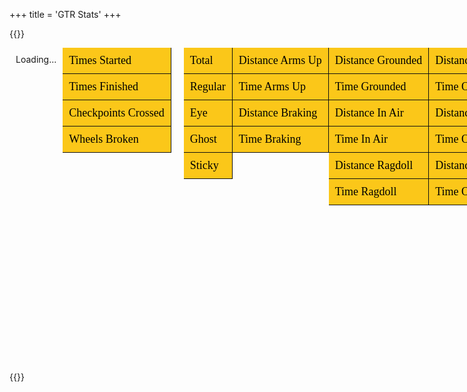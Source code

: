 +++
title = 'GTR Stats'
+++

{{<rawhtml>}}
<script src='https://code.jquery.com/jquery-3.6.0.min.js'></script>
<script src="https://cdnjs.cloudflare.com/ajax/libs/three.js/0.159.0/three.min.js" integrity="sha512-OviGQIoFPxWNbGybQNprasilCxjtXNGCjnaZQvDeCT0lSPwJXd5TC3usI/jsWepKW9lZLZ1ob1q/Vy4MnlTt7g==" crossorigin="anonymous" referrerpolicy="no-referrer"></script>
<link rel="stylesheet" href="https://cdnjs.cloudflare.com/ajax/libs/font-awesome/6.5.1/css/all.min.css">
<script src='/toolkist_stats.js'></script>

<style>

.tab-container
{
    display: flex;
    flex-direction: row;    
}

/* Style for the container of top-level tabs */
.tab-buttons {
    /*width: 150px; /* Adjust width as needed */
    height: 100%;
    overflow-y: auto;
    display: flex;
    flex-direction: column;
}

/* Style for top-level and secondary tab buttons */
.tab-button-top, .tab-button {
    background-color: rgb(251, 199, 25);
    font-family: 'Righteous';
    border: none;
    padding: 10px;
    cursor: pointer;
    text-align: left;
    transition: background-color 0.1s;
    border-right: 1px solid rgb(17,17,17);
    border-bottom: 1px solid rgb(17,17,17);
    font-size: 18px;
    white-space: nowrap;
}

.tab-button-top:hover, .tab-button:hover {
    background-color: rgb(253, 221, 114) !important;
}

.tab-button-top.active {
    background-color:  rgb(239, 107, 35);
}

/* Specific style for secondary tab buttons */
.tab-content .tab-buttons .tab-button.active {
    background-color: rgb(239, 107, 35); /* Active secondary tab */
}

/* Style for the main content container and secondary tab content container */
.tab-content, .tab-content > .tab-container {
    display: flex; /* Ensures horizontal layout */
    height: 100%;
}

/* Style for the content associated with secondary tabs */
.tab-pane {
    display: none; /* Hide all tab panes by default */
    flex-grow: 1; /* Allows the content to fill the available space */
    padding: 20px;
    overflow-y: auto;
}

/* Active tab content */
.tab-pane.active {
    display: block; /* Show active tab content */
    flex: 1;
    margin-bottom: 50px;
}

.tab-content{
    flex: 1;
}

.tab-container{
    width: 100%;
}

.leaderboardTable
{
    width: 100%;
    border: 1px solid rgb(239, 107, 35);
    margin-bottom: 20px;
}

.leaderboardTable tr
{
    font-size: 18px;
}
.leaderboardTable tr:nth-child(even)
{
    background-color: rgb(34,34,34);
    width: 100%;
}

.leaderboardTable td{
    padding: 5px;
}

</style>

<div id="content">
    <div class="tab-container">
        <!-- Top-level Tabs -->
        <div class="tab-buttons">
            <button class="tab-button-top" data-tab="leaderboard">Leaderboard</button>
            <button class="tab-button-top" data-tab="user">User</button>
            <button class="tab-button-top" data-tab="general">General</button>
            <button class="tab-button-top" data-tab="crashes">Crashes</button>
            <button class="tab-button-top" data-tab="controls">Controls</button>
            <button class="tab-button-top" data-tab="state">State</button>
            <button class="tab-button-top" data-tab="surface">Surface</button>
            <button class="tab-button-top" data-tab="noWheels">No Wheels</button>
            <button class="tab-button-top" data-tab="oneWheel">One Wheel</button>
            <button class="tab-button-top" data-tab="twoWheels">Two Wheels</button>
            <button class="tab-button-top" data-tab="threeWheels">Three Wheels</button>
            <button class="tab-button-top" data-tab="fourWheels">Four Wheels</button>
        </div>        
        <!-- Leaderboard Content -->
        <div id="leaderboard" class="tab-content">
        <div style='width: 100%; padding-bottom:50px; padding: 10px'>
                <div id='total_leaderboard'>Loading...</div>
            </div>
        </div>
        <!-- General Category -->
        <div id="general" class="tab-content">
            <div class="tab-container">
                <div class="tab-buttons">
                    <button class="tab-button" data-tab="timesStarted">Times Started</button>
                    <button class="tab-button" data-tab="timesFinished">Times Finished</button>
                    <button class="tab-button" data-tab="checkpointsCrossed">Checkpoints Crossed</button>
                    <button class="tab-button" data-tab="wheelsBroken">Wheels Broken</button>
                </div>
                <div class="tab-pane" id="timesStarted">Content for Times Started tab</div>
                <div class="tab-pane" id="timesFinished">Content for Times Finished tab</div>
                <div class="tab-pane" id="checkpointsCrossed">Content for Checkpoints Crossed tab</div>
                <div class="tab-pane" id="wheelsBroken">Content for Wheels Broken tab</div>
            </div>
        </div>
        <!-- User Category -->
        <div id="user" class="tab-content">
            <div style='width: 100%; padding-bottom:50px; padding: 10px'>
                <div id='selection_user'></div>
                <br>
                <div id='user_leaderboard'></div>
            </div>
        </div>
        <!-- Crashes Content + Secondary Tabs -->
        <div id="crashes" class="tab-content">
            <div class="tab-container">
                <div class="tab-buttons">
                    <button class="tab-button" data-tab="crashTotal">Total</button>
                    <button class="tab-button" data-tab="crashRegular">Regular</button>
                    <button class="tab-button" data-tab="crashEye">Eye</button>
                    <button class="tab-button" data-tab="crashGhost">Ghost</button>
                    <button class="tab-button" data-tab="crashSticky">Sticky</button>
                </div>
                <div class="tab-pane" id="crashTotal">Content for Total tab</div>
                <div class="tab-pane" id="crashRegular">Content for Regular tab</div>
                <div class="tab-pane" id="crashEye">Content for Eye tab</div>
                <div class="tab-pane" id="crashGhost">Content for Ghost tab</div>
                <div class="tab-pane" id="crashSticky">Content for Sticky tab</div>
            </div>
        </div>
        <!-- Controls Category -->
        <div id="controls" class="tab-content">
            <div class="tab-container">
                <div class="tab-buttons">
                    <button class="tab-button" data-tab="distanceArmsUp">Distance Arms Up</button>
                    <button class="tab-button" data-tab="timeArmsUp">Time Arms Up</button>
                    <button class="tab-button" data-tab="distanceBraking">Distance Braking</button>
                    <button class="tab-button" data-tab="timeBraking">Time Braking</button>
                </div>
                <div class="tab-pane" id="distanceArmsUp">Content for Distance Arms Up tab</div>
                <div class="tab-pane" id="timeArmsUp">Content for Time Arms Up tab</div>
                <div class="tab-pane" id="distanceBraking">Content for Distance Braking tab</div>
                <div class="tab-pane" id="timeBraking">Content for Time Braking tab</div>
            </div>
        </div>
        <!-- State Category -->
        <div id="state" class="tab-content">
            <div class="tab-container">
                <div class="tab-buttons">
                    <button class="tab-button" data-tab="distanceGrounded">Distance Grounded</button>
                    <button class="tab-button" data-tab="timeGrounded">Time Grounded</button>
                    <button class="tab-button" data-tab="distanceInAir">Distance In Air</button>
                    <button class="tab-button" data-tab="timeInAir">Time In Air</button>
                    <button class="tab-button" data-tab="distanceRagdoll">Distance Ragdoll</button>
                    <button class="tab-button" data-tab="timeRagdoll">Time Ragdoll</button>
                </div>
                <div class="tab-pane" id="distanceGrounded">Content for Distance Grounded tab</div>
                <div class="tab-pane" id="timeGrounded">Content for Time Grounded tab</div>
                <div class="tab-pane" id="distanceInAir">Content for Distance In Air tab</div>
                <div class="tab-pane" id="timeInAir">Content for Time In Air tab</div>
                <div class="tab-pane" id="distanceRagdoll">Content for Distance Ragdoll tab</div>
                <div class="tab-pane" id="timeRagdoll">Content for Time Ragdoll tab</div>
            </div>
        </div>
        <!-- Surface Category -->
        <div id="surface" class="tab-content">
            <div class="tab-container">
                <div class="tab-buttons">
                    <button class="tab-button" data-tab="distanceOnRegular">Distance On Regular</button>
                    <button class="tab-button" data-tab="timeOnRegular">Time On Regular</button>
                    <button class="tab-button" data-tab="distanceOnGrass">Distance On Grass</button>
                    <button class="tab-button" data-tab="timeOnGrass">Time On Grass</button>
                    <button class="tab-button" data-tab="distanceOnIce">Distance On Ice</button>
                    <button class="tab-button" data-tab="timeOnIce">Time On Ice</button>
                </div>
                <div class="tab-pane" id="distanceOnRegular">Content for Distance On Regular tab</div>
                <div class="tab-pane" id="timeOnRegular">Content for Time On Regular tab</div>
                <div class="tab-pane" id="distanceOnGrass">Content for Distance On Grass tab</div>
                <div class="tab-pane" id="timeOnGrass">Content for Time On Grass tab</div>
                <div class="tab-pane" id="distanceOnIce">Content for Distance On Ice tab</div>
                <div class="tab-pane" id="timeOnIce">Content for Time On Ice tab</div>
            </div>
        </div>
        <!-- No Wheels Category -->
        <div id="noWheels" class="tab-content">
            <div class="tab-container">
                <div class="tab-buttons">
                    <button class="tab-button" data-tab="distanceOnNoWheels">Distance On No Wheels</button>
                    <button class="tab-button" data-tab="timeOnNoWheels">Time On No Wheels</button>
                    <button class="tab-button" data-tab="distanceWithNoWheels">Distance With No Wheels</button>
                    <button class="tab-button" data-tab="timeWithNoWheels">Time With No Wheels</button>
                </div>
                <div class="tab-pane" id="distanceOnNoWheels">Content for Distance On No Wheels tab</div>
                <div class="tab-pane" id="timeOnNoWheels">Content for Time On No Wheels tab</div>
                <div class="tab-pane" id="distanceWithNoWheels">Content for Distance With No Wheels tab</div>
                <div class="tab-pane" id="timeWithNoWheels">Content for Time With No Wheels tab</div>
            </div>
        </div>
        <!-- One Wheel Category -->
        <div id="oneWheel" class="tab-content">
            <div class="tab-container">
                <div class="tab-buttons">
                    <button class="tab-button" data-tab="distanceOnOneWheel">Distance On One Wheel</button>
                    <button class="tab-button" data-tab="timeOnOneWheel">Time On One Wheel</button>
                    <button class="tab-button" data-tab="distanceWithOneWheel">Distance With One Wheel</button>
                    <button class="tab-button" data-tab="timeWithOneWheel">Time With One Wheel</button>
                </div>
                <div class="tab-pane" id="distanceOnOneWheel">Content for Distance On One Wheel tab</div>
                <div class="tab-pane" id="timeOnOneWheel">Content for Time On One Wheel tab</div>
                <div class="tab-pane" id="distanceWithOneWheel">Content for Distance With One Wheel tab</div>
                <div class="tab-pane" id="timeWithOneWheel">Content for Time With One Wheel tab</div>
            </div>
        </div>
        <!-- Two Wheels Category -->
        <div id="twoWheels" class="tab-content">
            <div class="tab-container">
                <div class="tab-buttons">
                    <button class="tab-button" data-tab="distanceOnTwoWheels">Distance On Two Wheels</button>
                    <button class="tab-button" data-tab="timeOnTwoWheels">Time On Two Wheels</button>
                    <button class="tab-button" data-tab="distanceWithTwoWheels">Distance With Two Wheels</button>
                    <button class="tab-button" data-tab="timeWithTwoWheels">Time With Two Wheels</button>
                </div>
                <div class="tab-pane" id="distanceOnTwoWheels">Content for Distance On Two Wheels tab</div>
                <div class="tab-pane" id="timeOnTwoWheels">Content for Time On Two Wheels tab</div>
                <div class="tab-pane" id="distanceWithTwoWheels">Content for Distance With Two Wheels tab</div>
                <div class="tab-pane" id="timeWithTwoWheels">Content for Time With Two Wheels tab</div>
            </div>
        </div>
        <!-- Three Wheels Category -->
        <div id="threeWheels" class="tab-content">
            <div class="tab-container">
                <div class="tab-buttons">
                    <button class="tab-button" data-tab="distanceOnThreeWheels">Distance On Three Wheels</button>
                    <button class="tab-button" data-tab="timeOnThreeWheels">Time On Three Wheels</button>
                    <button class="tab-button" data-tab="distanceWithThreeWheels">Distance With Three Wheels</button>
                    <button class="tab-button" data-tab="timeWithThreeWheels">Time With Three Wheels</button>
                </div>
                <div class="tab-pane" id="distanceOnThreeWheels">Content for Distance On Three Wheels tab</div>
                <div class="tab-pane" id="timeOnThreeWheels">Content for Time On Three Wheels tab</div>
                <div class="tab-pane" id="distanceWithThreeWheels">Content for Distance With Three Wheels tab</div>
                <div class="tab-pane" id="timeWithThreeWheels">Content for Time With Three Wheels tab</div>
            </div>
        </div>
        <!-- Four Wheels Category -->
        <div id="fourWheels" class="tab-content">
            <div class="tab-container">
                <div class="tab-buttons">
                    <button class="tab-button" data-tab="distanceOnFourWheels">Distance On Four Wheels</button>
                    <button class="tab-button" data-tab="timeOnFourWheels">Time On Four Wheels</button>
                    <button class="tab-button" data-tab="distanceWithFourWheels">Distance With Four Wheels</button>
                    <button class="tab-button" data-tab="timeWithFourWheels">Time With Four Wheels</button>
                </div>
                <div class="tab-pane" id="distanceOnFourWheels">Content for Distance On Four Wheels tab</div>
                <div class="tab-pane" id="timeOnFourWheels">Content for Time On Four Wheels tab</div>
                <div class="tab-pane" id="distanceWithFourWheels">Content for Distance With Four Wheels tab</div>
                <div class="tab-pane" id="timeWithFourWheels">Content for Time With Four Wheels tab</div>
            </div>
        </div>
    </div>
</div>

<script>
    $(document).ready(function() {
        // Click event for top-level tabs
        $('.tab-button-top').click(function() {
            // Remove 'active' class from all top-level tabs and hide all content
            $('.tab-button-top').removeClass('active');//.css('background-color', 'green !important');
            $('.tab-content').removeClass('active').hide();

            // Add 'active' class to clicked top-level tab and show its content
            $(this).addClass('active');//.css('background-color', 'red');
            var tabId = $(this).attr('data-tab');
            $('#' + tabId).addClass('active').show();

            // Hide all secondary tab contents and remove 'active' class
            $('#' + tabId).find('.tab-content').removeClass('active').hide();
            $('#' + tabId).find('.tab-button').removeClass('active');//.css('background-color', 'green');

            // Automatically click the first secondary tab if it exists
            var firstSecondaryTab = $('#' + tabId).find('.tab-button').first();
            if(firstSecondaryTab.length) {
                firstSecondaryTab.trigger('click');
            }
        });

        // Click event for secondary tabs within a tab-content
        $(document).on('click', '.tab-content .tab-button', function() {
            // Get the container of this secondary tab
            var container = $(this).closest('.tab-content');

            // Remove 'active' class from all secondary tabs in this container and hide their contents
            container.find('.tab-button').removeClass('active');//.css('background-color', '#ddd');
            container.find('.tab-pane').removeClass('active').hide();

            // Add 'active' class to clicked secondary tab and show its content
            $(this).addClass('active');//.css('background-color', 'rgb(239, 107, 35)');
            var tabId = $(this).attr('data-tab');
            $('#' + tabId).addClass('active').show();
        });

        // Automatically click the first top-level tab on page load
        $('.tab-button-top').first().trigger('click');
    });

    function mToKm(meters) {
        const kilometers = meters / 1000;
        // Determine the number of decimal places needed to keep three significant figures
        const decimalPlaces = kilometers < 1 ? 2 : kilometers < 10 ? 1 : 0;
        return kilometers.toFixed(decimalPlaces);
    }

    function secondsToDHMS(seconds) {
        const days = Math.floor(seconds / (3600*24));
        seconds -= days * 3600 * 24;
        const hours = Math.floor(seconds / 3600);
        seconds -= hours * 3600;
        const minutes = Math.floor(seconds / 60);
        seconds = Math.floor(seconds % 60);
        
        return `${days}d ${hours}h ${minutes}m ${seconds}s`;
    }

    const purple = '<i style="color: #7851A9; font-size: 18px" class="fa fa-trophy" aria-hidden="true"></i>';
    const gold = '<i style="color: #d4af37; font-size: 18px" class="fa fa-trophy" aria-hidden="true"></i>';
    const silver = '<i style="color: #c0c0c0; font-size: 18px" class="fa fa-trophy" aria-hidden="true"></i>';
    const bronze = '<i style="color: #cd7f32; font-size: 18px" class="fa fa-trophy" aria-hidden="true"></i>';

    const p = '#7851A9';
    const g = ' #d4af37';
    const s = '#c0c0c0';
    const b = '#cd7f32';

    function CreateLeaderboardTable(data, property)
    {
        // Create the table and the header row
        var $table = $('<table>').addClass('leaderboardTable');        

        // Populate the table rows with data
        data.forEach(function(item, index) {
            var $row = $('<tr>');

            let ind = "" + (index + 1);
            switch(index)
            {
                case 0: ind = purple;
                $row.css({'color':p});
                break;
                case 1: ind = gold;
                $row.css({'color':g});
                break;
                case 2: ind = silver;
                $row.css({'color':s});
                break;
                case 3: ind = bronze;
                $row.css({'color':b});
                break;
            }

            let val = item[property];
            if(property.includes('distance'))
            {
                val = mToKm(val) + "km";
            }
            else if(property.includes('time') && !property.includes('times'))
            {
                val = secondsToDHMS(val);
            }

            $row.append($('<td>').html(ind), $('<td>').text(item.playerName), $('<td>').text(val));
            $table.append($row);
        });

        return $table;
    }

    var allSortedData = {};

    function UserSelected(selectedUser) {

        // Create the table and the header row
        var $table = $('<table>').addClass('leaderboardTable');

        Object.keys(allSortedData).forEach(function(property) 
        {
            if(property != 'playerName'){

            // Find the index of the player in the array
            var index = allSortedData[property].findIndex(u => u.playerName == selectedUser);

            // If the player is found, index will be >= 0
            if (index >= 0) {
                var userData = allSortedData[property][index];
                var userStat = userData[property];
                var position = index + 1;

                console.log(`${selectedUser} is number ${position} in ${property} with value: ${userStat}`);

                var $row = $('<tr>');

                let ind = "" + (index + 1);
                switch(position)
                {
                    case 0: ind = purple;
                        $row.css({'color':p});
                        break;
                    case 1: ind = gold;
                        $row.css({'color':g});
                        break;
                    case 2: ind = silver;
                        $row.css({'color':s});
                        break;
                    case 3: ind = bronze;
                        $row.css({'color':b});
                        break;
                }

                let val = userStat;
                if(property.includes('distance'))
                {
                    val = mToKm(val) + "km";
                }
                else if(property.includes('time') && !property.includes('times'))
                {
                    val = secondsToDHMS(val);
                }

                $row.append($('<td>').html(ind), $('<td>').text(property), $('<td>').text(val));
                $table.append($row);
                } 
                else 
                {
                    var $row = $('<tr>');
                    $row.append($('<td>').html("?"), $('<td>').text(property), $('<td>').text("?"));
                    $table.append($row);
                }
            }
        });

        $('#user_leaderboard').empty().append($table);
    }

    function CreateTotalLeaderboard()
    {
        // Create the table and the header row
        var $table = $('<table>').addClass('leaderboardTable');

        Object.keys(allSortedData).forEach(function(property) 
        {
            if(property != 'playerName'){
                var $row = $('<tr>').css({'color':p});

                //Get the first person on the list.
                var first = allSortedData[property][0];
                var val = allSortedData[property][0][property];

                if(property.includes('distance'))
                {
                    val = mToKm(val) + "km";
                }
                else if(property.includes('time') && !property.includes('times'))
                {
                    val = secondsToDHMS(val);
                }

                $row.append($('<td>').html(purple), $('<td>').text(property), $('<td>').text(first.playerName), $('<td>').text(val));        
                $table.append($row);            
            }  
        });

        $('#total_leaderboard').empty().append($table);
    }

    function DataLoaded()
    {
        console.log(toolkist_stats.processedData);
        
        //Fill Pages
        Object.keys(toolkist_stats.processedData[0]).forEach(function(property) 
        {
            var data = toolkist_stats.GetSortedData(property);
            allSortedData[property] = data;

            var table = CreateLeaderboardTable(data, property);
            $('#' + property).html(table);

            console.log(allSortedData);
        });

        toolkist_stats.createPlayerSelectionList('selection_user', UserSelected);
        CreateTotalLeaderboard();
    }

    toolkist_stats.RetreiveData(DataLoaded);

</script>
{{</rawhtml>}}